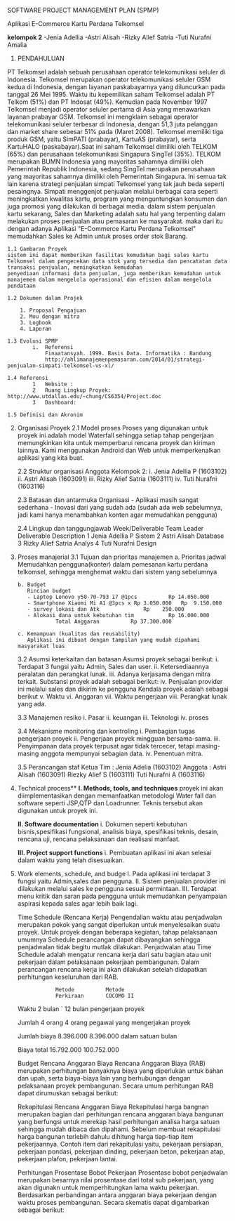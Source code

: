 ﻿SOFTWARE PROJECT MANAGEMENT PLAN (SPMP)

Aplikasi E-Commerce Kartu Perdana Telkomsel

**kelompok 2**
-Jenia Adellia
-Astri Alisah
-Rizky Alief Satria
-Tuti Nurafni Amalia

1.	PENDAHULUAN

PT Telkomsel adalah sebuah perusahaan operator telekomunikasi seluler di Indonesia.
Telkomsel merupakan operator telekomunikasi seluler GSM kedua di Indonesia, dengan layanan paskabayarnya yang diluncurkan pada tanggal 26 Mei 1995. Waktu itu kepemilikan saham Telkomsel adalah PT Telkom (51%) dan PT Indosat (49%). Kemudian pada November 1997 Telkomsel menjadi operator seluler pertama di Asia yang menawarkan layanan prabayar GSM. Telkomsel ini mengklaim sebagai operator telekomunikasi seluler terbesar di Indonesia, dengan 51,3 juta pelanggan dan market share sebesar 51% pada (Maret 2008).
Telkomsel memiliki tiga produk GSM, yaitu SimPATI (prabayar), KartuAS (prabayar), serta KartuHALO (paskabayar).Saat ini saham Telkomsel dimiliki oleh TELKOM (65%) dan perusahaan telekomunikasi Singapura SingTel (35%). TELKOM merupakan BUMN Indonesia yang mayoritas sahamnya dimiliki oleh Pemerintah Republik Indonesia, sedang SingTel merupakan perusahaan yang mayoritas sahamnya dimiliki oleh Pemerintah Singapura.
Ini semua tak lain karena strategi penjualan simpati Telkomsel yang tak jauh beda seperti pesaingnya. Simpati menggenjot penjualan melalui berbagai cara seperti meningkatkan kwalitas kartu, program yang menguntungkan konsumen dan juga promosi yang dilakukan di berbagai media.
dalam sistem penjualan kartu sekarang, Sales dan Marketing adalah satu hal yang terpenting dalam melakukan proses penjualan atau pemasaran ke masyarakat. maka dari itu dengan adanya Aplikasi "E-Commerce Kartu Perdana Telkomsel" memudahkan Sales ke Admin untuk proses order stok Barang. 
	
	1.1 Gambaran Proyek
	sistem ini dapat memberikan fasilitas kemudahan bagi sales kartu Telkomsel dalam pengecekan data stok yang tersedia dan pencatatan data transaksi penjualan, meningkatkan kemudahan
	penyediaan informasi data penjualan, juga memberikan kemudahan untuk manajemen dalam mengelola operasional dan efisien dalam mengelola pendataan

	1.2	Dokumen dalam Projek
	
		1. Proposal Pengajuan					
		2. Mou dengan mitra						
		3. Logbook
		4. Laporan

	1.3	Evolusi SPMP
			i.	Referensi
				Finaatansyah. 1999. Basis Data. Informatika : Bandung
				http://ahlimanajemenpemasaran.com/2014/01/strategi-penjualan-simpati-telkomsel-vs-xl/

	1.4	Referensi
			1	Website	:
			2	Ruang Lingkup Proyek: 	http://www.utdallas.edu/~chung/CS6354/Project.doc
			3	Dashboard:
			
	1.5 Definisi dan Akronim		
			

2.	Organisasi Proyek
	2.1	Model proses
		Proses yang digunakan untuk proyek ini adalah model Waterfall sehingga setiap tahap pengerjaan memungkinkan kita untuk memperbarui rencana proyek dan kiriman lainnya.
		Kami menggunakan Android dan Web untuk memperkenalkan aplikasi yang kita buat.

	2.2	Struktur organisasi
			Anggota Kelompok 2: 
		i.	Jenia Adellia P (1603102)
		ii.	Astri Alisah  (1603091)
		iii.	Rizky Alief Satria (1603111)
		iv.	Tuti Nurafni (1603116)

	2.3	Batasan dan antarmuka Organisasi
		- Aplikasi masih sangat sederhana
		- Inovasi dari yang sudah ada (sudah ada web sebelumnya, jadi kami hanya menambahkan konten agar memudahkan pengguna)

	2.4	Lingkup dan tanggungjawab
		Week/Deliverable			Team Leader		Deliverable Description
			1				Jenia Adellia P			Sistem
			2				Astri Alisah  			Database
			3				Rizky Alief Satria		Analys
			4				Tuti Nurafni			Design

3.	Proses manajerial
	3.1	Tujuan dan prioritas manajemen
		a. Prioritas jadwal
		   Memudahkan pengguna(konter) dalam pemesanan kartu perdana telkomsel, sehingga menghemat waktu dari sistem yang sebelumnya

		b. Budget
		   Rincian budget
		   - Laptop Lenovo y50-70-793 i7 @1pcs  		Rp 14.050.000
		   - Smartphone Xiaomi Mi A1 @3pcs x Rp 3.050.000	Rp  9.150.000
		   - survey lokasi dan Atk 				Rp    250.000
		   - Alokasi dana untuk kebutuhan tim 			Rp 16.000.000
					Total Anggaran			Rp 37.300.000

		c. Kemampuan (kualitas dan reusability)
		   Aplikasi ini dibuat dengan tampilan yang mudah dipahami masyarakat luas

	3.2	Asumsi keterkaitan dan batasan
		Asumsi proyek sebagai berikut: 
		i.	Terdapat 3 fungsi yaitu Admin, Sales dan user.
		ii.	Ketersediaannya peralatan dan perangkat lunak.
		iii. Adanya kerjasama dengan mitra terkait.
		Substansi proyek adalah sebagai berikut:
		iv.	Penjualan provider ini melalui sales dan dikirim ke pengguna 
		Kendala proyek adalah sebagai berikut
		v.	Waktu
		vi.	Anggaran
		vii. Waktu pengerjaan
		viii. Perangkat lunak yang ada.

	3.3	Manajemen resiko
		i.	Pasar
		ii.	keuangan
		iii.	Teknologi
		iv.	proses

	3.4	Mekanisme monitoring dan kontroling 
		i.	Pembagian tugas pengerjaan proyek
		ii.	Pengerjaan proyek mingguan bersama-sama. 
		iii. 	Penyimpanan data proyek terpusat agar tidak tercecer, tetapi masing-masing anggota mempunyai sebagian data.
		iv.	Penentuan mitra.

	3.5	Perancangan staf
		Ketua Tim : Jenia Adelia (1603102)
		Anggota	: Astri Alisah	 (1603091)
			  Riezky Alief S (1603111)
			  Tuti Nurafni A (1603116)


4.	Technical process**
	**I.	Methods, tools, and techniques**
	proyek ini akan diimplementasikan dengan memanfaatkan  metodologi Water fall dan software seperti JSP,QTP dan Loadrunner. Teknis tersebut akan digunakan untuk proyek ini.

	**II.	Software documentation**
		i.	Dokumen seperti kebutuhan bisnis,spesifikasi fungsional, analisis biaya,  spesifikasi teknis, desain, rencana uji, rencana pelaksanaan dan realisasi manfaat.  

	**III.	Project support functions** 
		i.	Pembuatan aplikasi ini akan selesai dalam waktu yang telah disesuaikan.

5.	Work elements, schedule, and budge
	I.	Pada aplikasi ini terdapat 3 fungsi yaitu Admin,sales dan pengguna.
	II.	Sistem penjualan provider ini dilakukan melalui sales ke pengguna sesuai permintaan.
	III.	Terdapat menu kritik dan saran pada pengguna untuk memudahkan penyampaian aspirasi kepada sales agar lebih baik lagi.


	
	Time Schedule (Rencana Kerja)
         Pengendalian waktu atau penjadwalan merupakan pokok yang sangat diperlukan untuk menyelesaikan 
	suatu proyek. Untuk proyek dengan beberapa kegiatan, tahap pelaksanaan umumnya Schedule perancangan
	dapat dibayangkan sehingga penjadwalan tidak begitu mutlak dilakukan. Penjadwalan atau Time Schedule 
	adalah mengatur rencana kerja dari satu bagian atau unit pekerjaan dalam pelaksanaan pekerjaan pembangunan. 
	Dalam perancangan rencana kerja ini akan dilakukan setelah didapatkan perhitungan keseluruhan dari RAB.
	

	


					Metode			Metode
					Perkiraan		COCOMO II
								
	Waktu			2 bulan `		12 bulan
	pengerjaan
	proyek

	Jumlah			4 orang 		4 orang
	pegawai yang
	mengerjakan
	proyek

	Jumlah biaya	8.396.000 		8.396.000
	dalam satuan
	bulan

	Biaya total 	16.792.000 		100.752.000

	
	Budget
	Rencana Anggaran Biaya
		Rencana Anggaran Biaya (RAB) merupakan perhitungan banyaknya biaya yang diperlukan untuk bahan dan 
	upah, serta biaya-biaya lain yang berhubungan dengan pelaksanaan proyek pembangunan. Secara umum perhitungan
	RAB dapat dirumuskan sebagai berikut:

	Rekapitulasi Rencana Anggaran Biaya
		Rekapitulasi harga bangnan merupakan bagian dari perhitungan rencana anggaran biaya bangunan yang berfungsi 
	untuk merekap hasil perhitungan analisa harga satuan sehingga mudah dibaca dan dipahami. Sebelum membuat 
	rekapitulasi harga bangunan terlebih dahulu dihitung harga tiap-tiap item pekerjaannya. Contoh item dari 
	rekapitulasi yaitu, pekerjaan persiapan, pekerjaan pondasi, pekerjaan dinding, pekerjaan beton, pekerjaan 
	atap, pekerjaan plafon, pekerjaan lantai.
	
	Perhitungan Prosentase Bobot Pekerjaan
		Prosentase bobot penjadwalan merupakan besarnya nilai prosentase dari total sub pekerjaan, yang akan 
	digunakn untuk memperhitungkan lama waktu pekerjaan. Berdasarkan perbandingan antara anggaran biaya 
	pekerjaan dengan waktu proses pembangunan. Secara skematis dapat digambarkan sebagai berikut:
	
	
